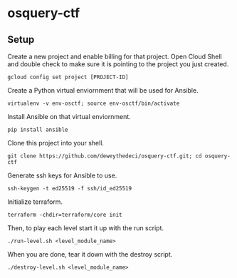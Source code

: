 # osquery-ctf

## Setup

Create a new project and enable billing for that project. Open Cloud Shell and double check to make sure it is pointing to the project you just created.

`gcloud config set project [PROJECT-ID]`

Create a Python virtual enviornment that will be used for Ansible.

`virtualenv -v env-osctf; source env-osctf/bin/activate`

Install Ansible on that virtual enviornment.

`pip install ansible`

Clone this project into your shell.

`git clone https://github.com/deweythedeci/osquery-ctf.git; cd osquery-ctf`

Generate ssh keys for Ansible to use.

`ssh-keygen -t ed25519 -f ssh/id_ed25519`

Initialize terraform.

`terraform -chdir=terraform/core init`

Then, to play each level start it up with the run script.

`./run-level.sh <level_module_name>`

When you are done, tear it down with the destroy script.

`./destroy-level.sh <level_module_name>`
